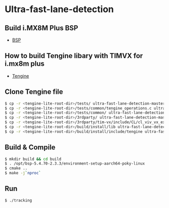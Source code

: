 # Ultra-fast-lane-detection
## Build i.MX8M Plus BSP

* [BSP](https://github.com/Hank880223/ncnn-sort-vehicle/blob/main/doc/BSP.md)

## How to build Tengine libary with TIMVX for i.mx8m plus
* [Tengine](https://github.com/Hank880223/ultra-fast-lane-detection/blob/main/doc/How_to_build_tengine.md)

## Clone Tengine file
```bash
$ cp -r <tengine-lite-root-dir>/tests/ ultra-fast-lane-detection-master/
$ cp -r <tengine-lite-root-dir>/tests/common/tengine_operations.c ultra-fast-lane-detection-master/src/
$ cp -r <tengine-lite-root-dir>/tests/common/ ultra-fast-lane-detection-master/include/
$ cp -r <tengine-lite-root-dir>/3rdparty/ ultra-fast-lane-detection-master/
$ cp -r <tengine-lite-root-dir>/3rdparty/tim-vx/include/CL/cl_viv_vx_ext.h ultra-fast-lane-detection-master/src/
$ cp -r <tengine-lite-root-dir>/build/install/lib ultra-fast-lane-detection-master/
$ cp -r <tengine-lite-root-dir>/build/install/include/tengine ultra-fast-lane-detection-master/include/
```

## Build & Compile
```bash
$ mkdir build && cd build
$ . /opt/bsp-5.4.70-2.3.3/environment-setup-aarch64-poky-linux
$ cmake ..
$ make -j`nproc`
```

## Run
```bash
$ ./tracking
```
